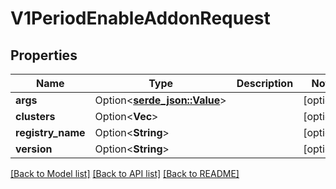 # V1PeriodEnableAddonRequest

## Properties

Name | Type | Description | Notes
------------ | ------------- | ------------- | -------------
**args** | Option<[**serde_json::Value**](.md)> |  | [optional]
**clusters** | Option<**Vec<String>**> |  | [optional]
**registry_name** | Option<**String**> |  | [optional]
**version** | Option<**String**> |  | [optional]

[[Back to Model list]](../README.md#documentation-for-models) [[Back to API list]](../README.md#documentation-for-api-endpoints) [[Back to README]](../README.md)


